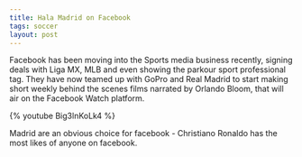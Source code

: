 ```yaml
---
title: Hala Madrid on Facebook
tags: soccer
layout: post
---
```


Facebook has been moving into the Sports media business recently, signing deals with  Liga MX, MLB and even showing the parkour sport professional tag.   They have now teamed up with GoPro and Real Madrid to start making short weekly behind the scenes  films narrated by Orlando Bloom, that will air on the Facebook Watch platform.  

{% youtube Big3lnKoLk4 %}

Madrid are an obvious choice for facebook - Christiano Ronaldo has the most likes of anyone on facebook.